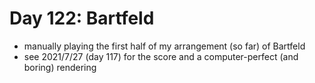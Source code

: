 # Day 122: Bartfeld

- manually playing the first half of my arrangement (so far) of Bartfeld
- see 2021/7/27 (day 117) for the score and a computer-perfect (and boring) rendering
